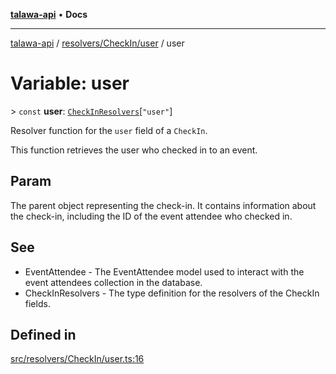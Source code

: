[**talawa-api**](../../../../README.md) • **Docs**

***

[talawa-api](../../../../modules.md) / [resolvers/CheckIn/user](../README.md) / user

# Variable: user

\> `const` **user**: [`CheckInResolvers`](../../../../types/generatedGraphQLTypes/type-aliases/CheckInResolvers.md)\[`"user"`\]

Resolver function for the `user` field of a `CheckIn`.

This function retrieves the user who checked in to an event.

## Param

The parent object representing the check-in. It contains information about the check-in, including the ID of the event attendee who checked in.

## See

 - EventAttendee - The EventAttendee model used to interact with the event attendees collection in the database.
 - CheckInResolvers - The type definition for the resolvers of the CheckIn fields.

## Defined in

[src/resolvers/CheckIn/user.ts:16](https://github.com/PalisadoesFoundation/talawa-api/blob/60937520d7a29ccf883a9c6a7c2d186bae92a81b/src/resolvers/CheckIn/user.ts#L16)
